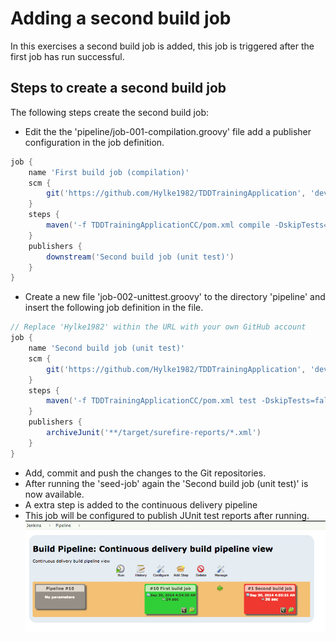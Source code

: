 # Adding a second build job

In this exercises a second build job is added, this job is triggered after the first job has run successful.

## Steps to create a second build job

The following steps create the second build job:

- Edit the the 'pipeline/job-001-compilation.groovy' file add a publisher configuration in the job definition.
```groovy
job {
    name 'First build job (compilation)'
    scm {
        git('https://github.com/Hylke1982/TDDTrainingApplication', 'devops-experience-workshop')
    }
    steps {
        maven('-f TDDTrainingApplicationCC/pom.xml compile -DskipTests=true')
    }
    publishers {
        downstream('Second build job (unit test)')
    }
}

```
- Create a new file 'job-002-unittest.groovy' to the directory 'pipeline' and insert the following job definition in the file.
```groovy
// Replace 'Hylke1982' within the URL with your own GitHub account
job {
    name 'Second build job (unit test)'
    scm {
        git('https://github.com/Hylke1982/TDDTrainingApplication', 'devops-experience-workshop')
    }
    steps {
        maven('-f TDDTrainingApplicationCC/pom.xml test -DskipTests=false')
    }
    publishers {
        archiveJunit('**/target/surefire-reports/*.xml')
    }
}
```
- Add, commit and push the changes to the Git repositories.
- After running the 'seed-job' again the 'Second build job (unit test)' is now available.
- A extra step is added to the continuous delivery pipeline
- This job will be configured to publish JUnit test reports after running.
![Extra step in the pipeline added](images/pipeline-view-01.png)
